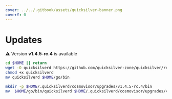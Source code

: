 ```yaml
---
cover: ../../.gitbook/assets/quicksilver-banner.png
coverY: 0
---
```


# Updates

⚠️ Version **v1.4.5-rc.4** is available

```bash
cd $HOME || return
wget -O quicksilverd https://github.com/quicksilver-zone/quicksilver/releases/download/v1.4.5-rc.4/quicksilverd-v1.4.5-rc.4-amd64
chmod +x quicksilverd
mv quicksilverd $HOME/go/bin

mkdir -p $HOME/.quicksilverd/cosmovisor/upgrades/v1.4.5-rc.4/bin
mv  $HOME/go/bin/quicksilverd $HOME/.quicksilverd/cosmovisor/upgrades/v1.4.5-rc.4/bin/
```
